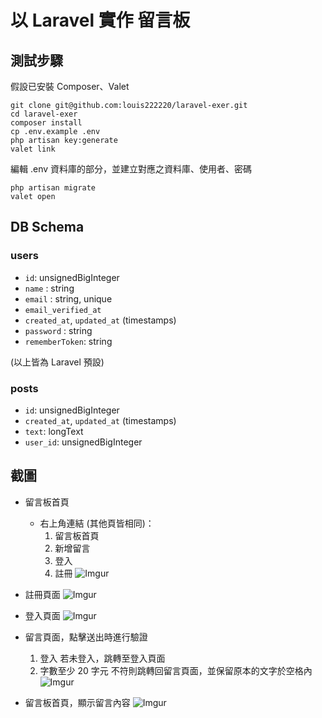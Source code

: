 
# 以 Laravel 實作 留言板


## 測試步驟

假設已安裝 Composer、Valet

```
git clone git@github.com:louis222220/laravel-exer.git
cd laravel-exer
composer install
cp .env.example .env
php artisan key:generate
valet link
```

編輯 .env 資料庫的部分，並建立對應之資料庫、使用者、密碼

```
php artisan migrate
valet open
```

## DB Schema

### users

- `id`: unsignedBigInteger
- `name` : string
- `email` : string, unique
- `email_verified_at`
- `created_at`, `updated_at` (timestamps)
- `password` : string
- `rememberToken`: string

(以上皆為 Laravel 預設)

### posts

- `id`: unsignedBigInteger
- `created_at`, `updated_at` (timestamps)
- `text`: longText
- `user_id`: unsignedBigInteger


## 截圖


- 留言板首頁
  - 右上角連結 (其他頁皆相同)：
    1. 留言板首頁
    2. 新增留言
    3. 登入
    4. 註冊
![Imgur](https://imgur.com/PHyqMBi.jpg)

- 註冊頁面
![Imgur](https://imgur.com/ROvAfHw.jpg)

- 登入頁面
![Imgur](https://imgur.com/j5ejgZs.jpg)

- 留言頁面，點擊送出時進行驗證
    1. 登入
        若未登入，跳轉至登入頁面
    2. 字數至少 20 字元
        不符則跳轉回留言頁面，並保留原本的文字於空格內
![Imgur](https://imgur.com/H7zCb6U.jpg)

- 留言板首頁，顯示留言內容
![Imgur](https://imgur.com/g7UGiQ0.jpg)
